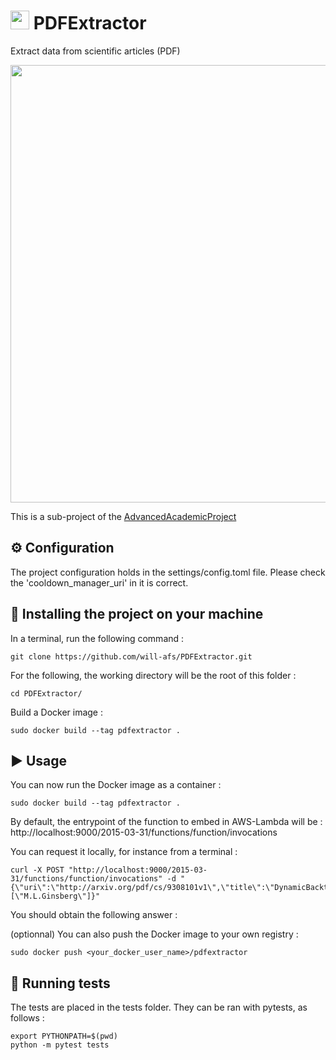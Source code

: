 # <img src="" width="30"> PDFExtractor
Extract data from scientific articles (PDF)

<img src="" width="700">

This is a sub-project of the [AdvancedAcademicProject](https://github.com/will-afs/AdvancedAcademicProject/)

⚙️ Configuration
-----------------
The project configuration holds in the settings/config.toml file.
Please check the 'cooldown_manager_uri' in it is correct.

🔽 Installing the project on your machine
------------------------------------------
In a terminal, run the following command :

    git clone https://github.com/will-afs/PDFExtractor.git

For the following, the working directory will be the root of this folder :

    cd PDFExtractor/
    
Build a Docker image :

    sudo docker build --tag pdfextractor .

▶️ Usage
---------
You can now run the Docker image as a container :

    sudo docker build --tag pdfextractor .

By default, the entrypoint of the function to embed in AWS-Lambda will be : http://localhost:9000/2015-03-31/functions/function/invocations

You can request it locally, for instance from a terminal :

    curl -X POST "http://localhost:9000/2015-03-31/functions/function/invocations" -d "{\"uri\":\"http://arxiv.org/pdf/cs/9308101v1\",\"title\":\"DynamicBacktracking\",\"authors\":[\"M.L.Ginsberg\"]}"

You should obtain the following answer :


(optionnal) You can also push the Docker image to your own registry :

    sudo docker push <your_docker_user_name>/pdfextractor
    
🧪 Running tests
-----------------
The tests are placed in the tests folder. They can be ran with pytests, as follows :

    export PYTHONPATH=$(pwd)
    python -m pytest tests
